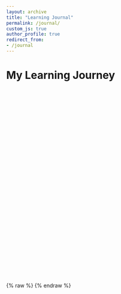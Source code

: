 ```yaml
---
layout: archive
title: "Learning Journal"
permalink: /journal/
custom_js: true
author_profile: true
redirect_from:
- /journal
---
```


# My Learning Journey

<!-- Timeline Container -->
<div id="timeline" style="width: 100%; height: 500px;"></div>

<!-- Load Vis.js Library -->
<script src="https://unpkg.com/vis-timeline@7.4.6/standalone/umd/vis-timeline-graph2d.min.js"></script>
<link rel="stylesheet" href="https://unpkg.com/vis-timeline@7.4.6/styles/vis-timeline-graph2d.min.css">

{% raw %}
{% endraw %}
